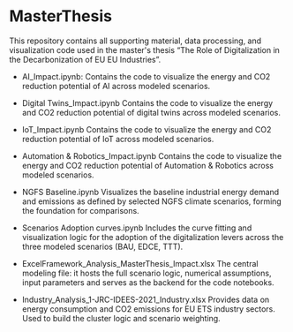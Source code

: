 # MasterThesis

This repository contains all supporting material, data processing, and visualization code used in the master's thesis “The Role of Digitalization in the Decarbonization of EU EU Industries”.

- AI_Impact.ipynb:
Contains the code to visualize the energy and CO2 reduction potential of AI across modeled scenarios.

- Digital Twins_Impact.ipynb
Contains the code to visualize the energy and CO2 reduction potential of digital twins across modeled scenarios.

- IoT_Impact.ipynb
Contains the code to visualize the energy and CO2 reduction potential of IoT across modeled scenarios.

- Automation & Robotics_Impact.ipynb
Contains the code to visualize the energy and CO2 reduction potential of Automation & Robotics across modeled scenarios.

- NGFS Baseline.ipynb
Visualizes the baseline industrial energy demand and emissions as defined by selected NGFS climate scenarios, forming the foundation for comparisons.

- Scenarios Adoption curves.ipynb
Includes the curve fitting and visualization logic for the adoption of the digitalization levers across the three modeled scenarios (BAU, EDCE, TTT).

- ExcelFramework_Analysis_MasterThesis_Impact.xlsx
The central modeling file: it hosts the full scenario logic, numerical assumptions, input parameters and serves as the backend for the code notebooks.

- Industry_Analysis_1-JRC-IDEES-2021_Industry.xlsx
Provides data on energy consumption and CO2 emissions for EU ETS industry sectors. Used to build the cluster logic and scenario weighting.
